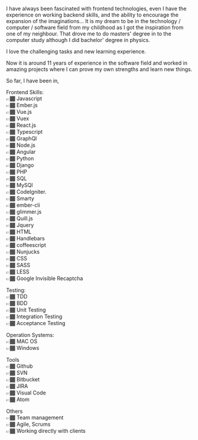    I have always been fascinated with frontend technologies,  even I have the experience on working backend skills, and the ability to encourage the expansion of the imaginations...
   It is my dream to be in the technology / computer / software field from my childhood as I got the inspiration from one of my neighbour. That drove me to do masters' degree in to the computer study although I did bachelor' degree in physics.

   I love the challenging tasks and new learning experience.   

   Now it is around 11 years of experience in the software field and worked in amazing projects where I can prove my own strengths and learn new things.

So far, I have been in,

Frontend Skills:   
 👉🏾 Javascript  
 👉🏾  Ember.js  
 👉🏾  Vue.js  
 👉🏾  Vuex  
 👉🏾  React.js  
 👉🏾  Typescript  
 👉🏾  GraphQl  
 👉🏾 Node.js  
 👉🏾  Angular  
 👉🏾  Python    
 👉🏾  Django  
 👉🏾  PHP  
 👉🏾  SQL  
 👉🏾  MySQl   
 👉🏾  CodeIgniter.   
 👉🏾  Smarty   
 👉🏾  ember-cli  
 👉🏾  glimmer.js  
👉🏾   Quill.js  
👉🏾  Jquery  
👉🏾  HTML  
👉🏾  Handlebars  
👉🏾  coffeescript  
👉🏾  Nunjucks  
👉🏾  CSS  
👉🏾  SASS  
👉🏾  LESS  
👉🏾  Google Invisible Recaptcha   

Testing:  
👉🏾	TDD  
👉🏾	BDD  
👉🏾	Unit Testing  
👉🏾	Integration Testing  
👉🏾	Acceptance Testing  

Operation Systems:  
👉🏾	MAC OS  
👉🏾	Windows  

Tools  
👉🏾	Github  
👉🏾	SVN  
👉🏾	Bitbucket  
👉🏾	JIRA  
👉🏾	Visual Code  
👉🏾	Atom  

Others  
👉🏾	Team management  
👉🏾	Agile, Scrums  
👉🏾	Working directly with clients  
